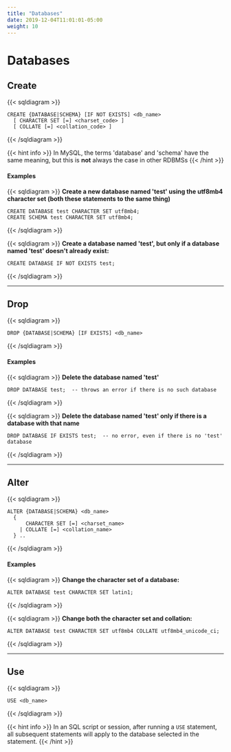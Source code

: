 ```yaml
---
title: "Databases"
date: 2019-12-04T11:01:01-05:00
weight: 10
---
```


# Databases

## Create

{{< sqldiagram >}}
```mysql
CREATE {DATABASE|SCHEMA} [IF NOT EXISTS] <db_name>
  [ CHARACTER SET [=] <charset_code> ]
  [ COLLATE [=] <collation_code> ]
```
{{< /sqldiagram >}}

{{< hint info >}}
In MySQL, the terms 'database' and 'schema' have the same meaning, but this is **not** always the case in other RDBMSs
{{< /hint >}}

#### Examples

{{< sqldiagram >}}
**Create a new database named 'test' using the utf8mb4 character set (both these statements to the same thing)**

```mysql {linenos=table}
CREATE DATABASE test CHARACTER SET utf8mb4;
CREATE SCHEMA test CHARACTER SET utf8mb4;
```
{{< /sqldiagram >}}

{{< sqldiagram >}}
**Create a database named 'test', but **only** if a database named 'test' doesn't already exist:**

```mysql
CREATE DATABASE IF NOT EXISTS test;
```
{{< /sqldiagram >}}

---

## Drop

{{< sqldiagram >}}
```mysql
DROP {DATABASE|SCHEMA} [IF EXISTS] <db_name>
```
{{< /sqldiagram >}}

#### Examples

{{< sqldiagram >}}
**Delete the database named 'test'**

```mysql
DROP DATABASE test;  -- throws an error if there is no such database
```
{{< /sqldiagram >}}

{{< sqldiagram >}}
**Delete the database named 'test' **only** if there is a database with that name**

```mysql
DROP DATABASE IF EXISTS test;  -- no error, even if there is no 'test' database
```
{{< /sqldiagram >}}

---

## Alter

{{< sqldiagram >}}
```mysql
ALTER {DATABASE|SCHEMA} <db_name>
  { 
      CHARACTER SET [=] <charset_name>
    | COLLATE [=] <collation_name>
  } ..
```
{{< /sqldiagram >}}

#### Examples

{{< sqldiagram >}}
**Change the character set of a database:**

```mysql
ALTER DATABASE test CHARACTER SET latin1;
```
{{< /sqldiagram >}}

{{< sqldiagram >}}
**Change both the character set and collation:**

```mysql
ALTER DATABASE test CHARACTER SET utf8mb4 COLLATE utf8mb4_unicode_ci;
```
{{< /sqldiagram >}}

--- 

## Use

{{< sqldiagram >}}
```mysql
USE <db_name>
```
{{< /sqldiagram >}}

{{< hint info >}}
In an SQL script or session, after running a `USE` statement, all subsequent statements will apply to the database selected in the statement.
{{< /hint >}}